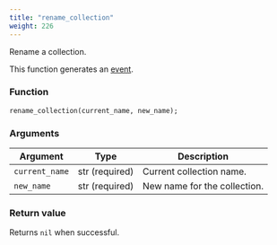 ```yaml
---
title: "rename_collection"
weight: 226
---
```


Rename a collection.

This function generates an [event](../../overview/events).

### Function

`rename_collection(current_name, new_name);`

### Arguments

Argument | Type | Description
-------- | ---- | -----------
`current_name` | str (required) | Current collection name.
`new_name` | str (required) | New name for the collection.

### Return value

Returns `nil` when successful.
